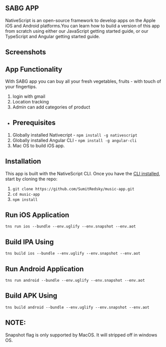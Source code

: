 ## SABG APP
NativeScript is an open-source framework to develop apps on the Apple iOS and Android platforms.You can learn how to build a version of this app from scratch using either our JavaScript getting started guide, or our TypeScript and Angular getting started guide.
 
 
 ##  Screenshots

## App Functionality
With SABG app you can buy all your fresh vegetables, fruits  - with touch of your fingertips.
1. login with gmail
2. Location tracking
3. Admin can add categories  of product



* ## Prerequisites
1. Globally installed Nativecript  - `npm install -g nativescript`
2. Globally installed Angular CLI - `npm install -g angular-cli`
3. Mac OS to build iOS app.

## Installation
This app is built with the NativeScript CLI. Once you have the [CLI installed](https://docs.nativescript.org/start/quick-setup), start by cloning the repo:
1. `git clone https://github.com/SumitRedsky/music-app.git`
2. `cd music-app`
3. `npm install` 

## Run iOS Application
`tns run ios --bundle --env.uglify --env.snapshot --env.aot` 
## Build IPA Using
`tns build ios --bundle --env.uglify --env.snapshot --env.aot`

## Run Android Application
`tns run android --bundle --env.uglify --env.snapshot --env.aot`
## Build APK Using
`tns build android --bundle --env.uglify --env.snapshot --env.aot`


## NOTE:

Snapshot flag is only supported by MacOS. It will stripped off in windows OS.
    







